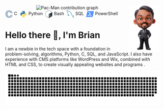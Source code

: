 <img align="right" src="mycartoon.png.png" width="100" />
<div align="center">
  <picture>
    <source media="(prefers-color-scheme: dark)" srcset="https://raw.githubusercontent.com/Kbryaann/Kbryaann/output/pacman-contribution-graph-dark.svg">
    <source media="(prefers-color-scheme: light)" srcset="https://raw.githubusercontent.com/Kbryaann/Kbryaann/output/pacman-contribution-graph.svg">
    <img alt="Pac-Man contribution graph" src="https://raw.githubusercontent.com/Kbryaann/Kbryaann/output/pacman-contribution-graph.svg">
  </picture>
</div>
<span>
  <img src="https://raw.githubusercontent.com/devicons/devicon/master/icons/c/c-original.svg" width="25" style="vertical-align: middle;"/> C&nbsp;
  <img src="https://raw.githubusercontent.com/devicons/devicon/master/icons/python/python-original.svg" width="25" style="vertical-align: middle;"/> Python&nbsp;
  <img src="https://raw.githubusercontent.com/devicons/devicon/master/icons/bash/bash-original.svg" width="25" style="vertical-align: middle;"/> Bash&nbsp;
  <img src="https://raw.githubusercontent.com/devicons/devicon/master/icons/mysql/mysql-original.svg" width="25" style="vertical-align: middle;"/> SQL&nbsp;
  <img src="https://raw.githubusercontent.com/devicons/devicon/master/icons/powershell/powershell-original.svg" width="25" style="vertical-align: middle;"/> PowerShell
</span>

# Hello there 👋, I'm Brian   

I am a newbie in the tech space with a foundation in problem-solving, algorithms, Python, C, SQL, and JavaScript.
I also have experience with CMS platforms like WordPress and Wix, combined with HTML and CSS, to create visually 
appealing websites and programs .


![Pac-Man Dark Mode Graph](https://raw.githubusercontent.com/Kbryaann/Kbryaann/main/output/pacman-contribution-graph-dark.svg)








<!--
**Kbryaann/Kbryaann** is a ✨ _special_ ✨ repository because its `README.md` (this file) appears on your GitHub profile.

Here are some ideas to get you started:

- 🔭 I’m currently working on ...
- 🌱 I’m currently learning ...
- 👯 I’m looking to collaborate on ...
- 🤔 I’m looking for help with ...
- 💬 Ask me about ...
- 📫 How to reach me: ...
- 😄 Pronouns: ...
- ⚡ Fun fact: ...
-->
